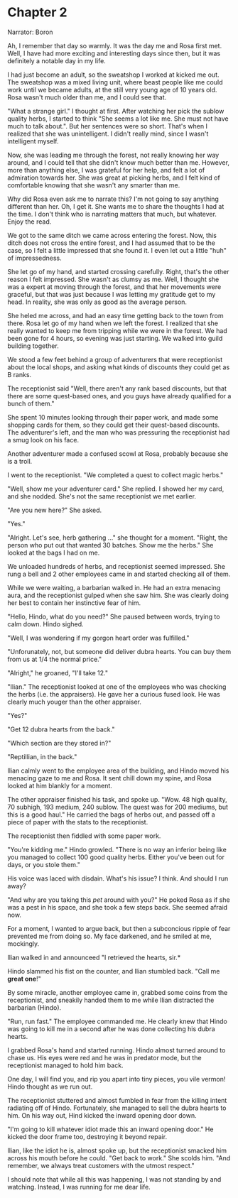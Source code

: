 
# Chapter 2
Narrator: Boron

Ah, I remember that day so warmly. It was the day me and Rosa first met. Well, I have had more exciting and interesting days since then, but it was definitely a notable day in my life.

I had just become an adult, so the sweatshop I worked at kicked me out. The sweatshop was a mixed living unit, where beast people like me could work until we became adults, at the still very young age of 10 years old. Rosa wasn't much older than me, and I could see that.

"What a strange girl." I thought at first. After watching her pick the sublow quality herbs, I started to think "She seems a lot like me. She must not have much to talk about.". But her sentences were so short. That's when I realized that she was unintelligent. I didn't really mind, since I wasn't intelligent myself.

Now, she was leading me through the forest, not really knowing her way around, and I could tell that she didn't know much better than me. However, more than anything else, I was grateful for her help, and felt a lot of admiration towards her. She was great at picking herbs, and I felt kind of comfortable knowing that she wasn't any smarter than me.

Why did Rosa even ask me to narrate this? I'm not going to say anything different than her. Oh, I get it. She wants me to share the thoughts I had at the time. I don't think who is narrating matters that much, but whatever. Enjoy the read.

We got to the same ditch we came across entering the forest. Now, this ditch does not cross the entire forest, and I had assumed that to be the case, so I felt a little impressed that she found it. I even let out a little "huh" of impressedness.

She let go of my hand, and started crossing carefully. Right, that's the other reason I felt impressed. She wasn't as clumsy as me. Well, I thought she was a expert at moving through the forest, and that her movements were graceful, but that was just because I was letting my gratitude get to my head. In reality, she was only as good as the average person.

She heled me across, and had an easy time getting back to the town from there. Rosa let go of my hand when we left the forest. I realized that she really wanted to keep me from tripping while we were in the forest. We had been gone for 4 hours, so evening was just starting. We walked into guild building together.

We stood a few feet behind a group of adventurers that were receptionist about the local shops, and asking what kinds of discounts they could get as B ranks.

The receptionist said "Well, there aren't any rank based discounts, but that there are some quest-based ones, and you guys have already qualified for a bunch of them."

She spent 10 minutes looking through their paper work, and made some shopping cards for them, so they could get their quest-based discounts. The adventurer's left, and the man who was pressuring the receptionist had a smug look on his face.

Another adventurer made a confused scowl at Rosa, probably because she is a troll.

I went to the receptionist. "We completed a quest to collect magic herbs."

"Well, show me your adventurer card." She replied. I showed her my card, and she nodded. She's not the same receptionist we met earlier.

"Are you new here?" She asked.

"Yes."

"Alright. Let's see, herb gathering ..." she thought for a moment. "Right, the person who put out that wanted 30 batches. Show me the herbs." She looked at the bags I had on me.

We unloaded hundreds of herbs, and receptionist seemed impressed. She rung a bell and 2 other employees came in and started checking all of them.

While we were waiting, a barbarian walked in. He had an extra menacing aura, and the receptionist gulped when she saw him. She was clearly doing her best to contain her instinctive fear of him.

"Hello, Hindo, what do you need?" She paused between words, trying to calm down. Hindo sighed.

"Well, I was wondering if my gorgon heart order was fulfilled."

"Unforunately, not, but someone did deliver dubra hearts. You can buy them from us at 1/4 the normal price."

"Alright," he groaned, "I'll take 12."

"Ilian." The receptionist looked at one of the employees who was checking the herbs (i.e. the appraisers). He gave her a curious fused look. He was clearly much youger than the other appraiser.

"Yes?"

"Get 12 dubra hearts from the back."

"Which section are they stored in?"

"Reptillian, in the back."

Ilian calmly went to the employee area of the building, and Hindo moved his menacing gaze to me and Rosa. It sent chill down my spine, and Rosa looked at him blankly for a moment.

The other appraiser finished his task, and spoke up. "Wow. 48 high quality, 70 subhigh, 193 medium, 240 sublow. The quest was for 200 mediums, but this is a good haul." He carried the bags of herbs out, and passed off a piece of paper with the stats to the receptionist.

The receptionist then fiddled with some paper work.

"You're kidding me." Hindo growled. "There is no way an inferior being like you managed to collect 100 good quality herbs. Either you've been out for days, or you stole them."

His voice was laced with disdain. What's his issue? I think. And should I run away?

"And why are you taking this *pet* around with you?" He poked Rosa as if she was a pest in his space, and she took a few steps back. She seemed afraid now.

For a moment, I wanted to argue back, but then a subconcious ripple of fear prevented me from doing so. My face darkened, and he smiled at me, mockingly.

Ilian walked in and announceed "I retrieved the hearts, sir.*

Hindo slammed his fist on the counter, and Ilian stumbled back. "Call me **great one**!"

By some miracle, another employee came in, grabbed some coins from the receptionist, and sneakily handed them to me while Ilian distracted the barbarian (Hindo).

"Run, run fast." The employee commanded me. He clearly knew that Hindo was going to kill me in a second after he was done collecting his dubra hearts.

I grabbed Rosa's hand and started running. Hindo almost turned around to chase us. His eyes were red and he was in predator mode, but the receptionist managed to hold him back.

One day, I will find you, and rip you apart into tiny pieces, you vile vermon! Hindo thought as we run out.

The receptionist stuttered and almost fumbled in fear from the killing intent radiating off of Hindo. Fortunately, she managed to sell the dubra hearts to him. On his way out, Hind kicked the inward opening door down.

"I'm going to kill whatever idiot made this an inward opening door." He kicked the door frame too, destroying it beyond repair.

Ilian, like the idiot he is, almost spoke up, but the receptionist smacked him across his mouth before he could. "Get back to work." She scolds him. "And remember, we always treat customers with the utmost respect."

I should note that while all this was happening, I was not standing by and watching. Instead, I was running for me dear life.

